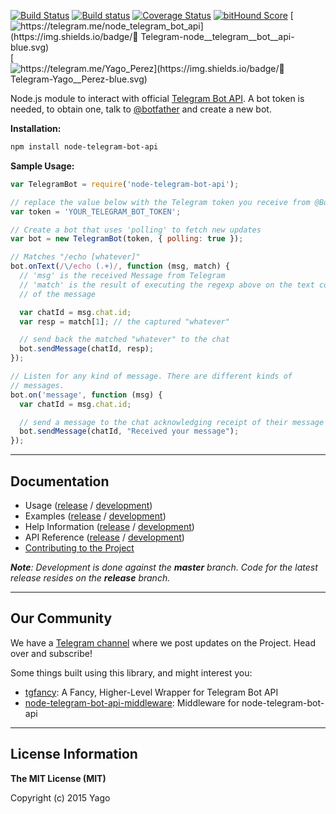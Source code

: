 [![Build Status](https://travis-ci.org/yagop/node-telegram-bot-api.svg?branch=master)](https://travis-ci.org/yagop/node-telegram-bot-api)
 [![Build status](https://ci.appveyor.com/api/projects/status/ujko6bsum3g5msjh/branch/master?svg=true)](https://ci.appveyor.com/project/yagop/node-telegram-bot-api/branch/master)
 [![Coverage Status](https://coveralls.io/repos/yagop/node-telegram-bot-api/badge.svg?branch=master)](https://coveralls.io/r/yagop/node-telegram-bot-api?branch=master)
 [![bitHound Score](https://www.bithound.io/github/yagop/node-telegram-bot-api/badges/score.svg)](https://www.bithound.io/github/yagop/node-telegram-bot-api)
 [![https://telegram.me/node_telegram_bot_api](https://img.shields.io/badge/💬 Telegram-node__telegram__bot__api-blue.svg)](https://telegram.me/node_telegram_bot_api)
 [![https://telegram.me/Yago_Perez](https://img.shields.io/badge/💬 Telegram-Yago__Perez-blue.svg)](https://telegram.me/Yago_Perez)

Node.js module to interact with official [Telegram Bot API](https://core.telegram.org/bots/api). A bot token is needed, to obtain one, talk to [@botfather](https://telegram.me/BotFather) and create a new bot.

**Installation:**

```sh
npm install node-telegram-bot-api
```

**Sample Usage:**

```js
var TelegramBot = require('node-telegram-bot-api');

// replace the value below with the Telegram token you receive from @BotFather
var token = 'YOUR_TELEGRAM_BOT_TOKEN';

// Create a bot that uses 'polling' to fetch new updates
var bot = new TelegramBot(token, { polling: true });

// Matches "/echo [whatever]"
bot.onText(/\/echo (.+)/, function (msg, match) {
  // 'msg' is the received Message from Telegram
  // 'match' is the result of executing the regexp above on the text content
  // of the message

  var chatId = msg.chat.id;
  var resp = match[1]; // the captured "whatever"

  // send back the matched "whatever" to the chat
  bot.sendMessage(chatId, resp);
});

// Listen for any kind of message. There are different kinds of
// messages.
bot.on('message', function (msg) {
  var chatId = msg.chat.id;

  // send a message to the chat acknowledging receipt of their message
  bot.sendMessage(chatId, "Received your message");
});
```


* * *


## Documentation

  * Usage ([release][usage-release] / [development][usage-dev])
  * Examples ([release][examples-release] / [development][examples-dev])
  * Help Information ([release][help-release] / [development][help-dev])
  * API Reference ([release][api-release] / [development][api-dev])
  * [Contributing to the Project][contributing]

_**Note**: Development is done against the **master** branch. Code for the latest release
resides on the **release** branch._

[usage-release]:https://github.com/yagop/node-telegram-bot-api/tree/release/doc/usage.md
[examples-release]:https://github.com/yagop/node-telegram-bot-api/tree/release/doc/help.md
[help-release]:https://github.com/yagop/node-telegram-bot-api/tree/release/examples
[api-release]:https://github.com/yagop/node-telegram-bot-api/tree/release/doc/api.md

[usage-dev]:https://github.com/yagop/node-telegram-bot-api/tree/master/doc/usage.md
[examples-dev]:https://github.com/yagop/node-telegram-bot-api/tree/master/doc/help.md
[help-dev]:https://github.com/yagop/node-telegram-bot-api/tree/master/examples
[api-dev]:https://github.com/yagop/node-telegram-bot-api/tree/master/doc/api.md
[contributing]:https://github.com/yagop/node-telegram-bot-api/tree/master/CONTRIBUTING.md


* * *


## Our Community

We have a [Telegram channel][tg-channel] where we post updates on
the Project. Head over and subscribe!

Some things built using this library, and might interest you:

* [tgfancy](https://github.com/GochoMugo/tgfancy): A Fancy, Higher-Level Wrapper for Telegram Bot API
* [node-telegram-bot-api-middleware](https://github.com/idchlife/node-telegram-bot-api-middleware): Middleware for node-telegram-bot-api


* * *


## License Information

**The MIT License (MIT)**

Copyright (c) 2015 Yago


[tg-channel]:https://telegram.me/node_telegram_bot_api
